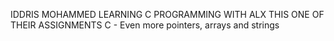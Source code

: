 IDDRIS MOHAMMED
LEARNING C PROGRAMMING WITH ALX
THIS ONE OF THEIR ASSIGNMENTS
C - Even more pointers, arrays and strings
